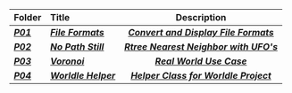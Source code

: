 | Folder | Title | Description |
|:------|:------|:------:|
| ***<a href = "https://github.com/AllysonKapers/4553-Spatial-DS-Moore/tree/main/Assignments/P01">P01</a>*** | ***<a href = "https://github.com/AllysonKapers/4553-Spatial-DS-Moore/tree/main/Assignments/P01">File Formats</a>*** | ***<a href = "https://github.com/AllysonKapers/4553-Spatial-DS-Moore/tree/main/Assignments/P01">Convert and Display File Formats</a>***|
|***<a href = "https://github.com/AllysonKapers/4553-Spatial-DS-Moore/tree/main/Assignments/P02">P02</a>*** | ***<a href = "https://github.com/AllysonKapers/4553-Spatial-DS-Moore/tree/main/Assignments/P02">No Path Still</a>*** | ***<a href = "https://github.com/AllysonKapers/4553-Spatial-DS-Moore/tree/main/Assignments/P02">Rtree Nearest Neighbor with UFO's</a>***|
| ***<a href = "https://github.com/AllysonKapers/4553-Spatial-DS-Moore/tree/main/Assignments/P03">P03</a>*** | ***<a href = "https://github.com/AllysonKapers/4553-Spatial-DS-Moore/tree/main/Assignments/P03">Voronoi</a>*** | ***<a href = "https://github.com/AllysonKapers/4553-Spatial-DS-Moore/tree/main/Assignments/P03">Real World Use Case</a>***|
| ***<a href = "https://github.com/AllysonKapers/4553-Spatial-DS-Moore/tree/main/Assignments/P04">P04</a>*** | ***<a href = "https://github.com/AllysonKapers/4553-Spatial-DS-Moore/tree/main/Assignments/P04">Worldle Helper</a>*** | ***<a href = "https://github.com/AllysonKapers/4553-Spatial-DS-Moore/tree/main/Assignments/P04">Helper Class for Worldle Project</a>***|
